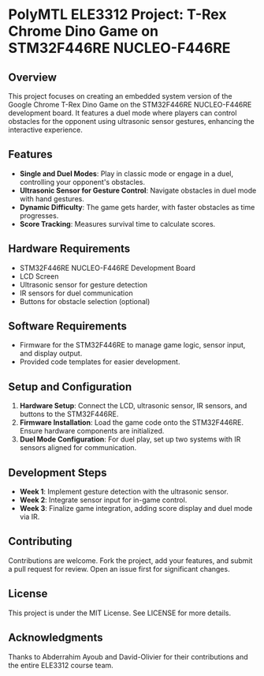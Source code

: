 # PolyMTL ELE3312 Project: T-Rex Chrome Dino Game on STM32F446RE NUCLEO-F446RE

## Overview

This project focuses on creating an embedded system version of the Google Chrome T-Rex Dino Game on the STM32F446RE NUCLEO-F446RE development board. It features a duel mode where players can control obstacles for the opponent using ultrasonic sensor gestures, enhancing the interactive experience.

## Features

- **Single and Duel Modes**: Play in classic mode or engage in a duel, controlling your opponent's obstacles.
- **Ultrasonic Sensor for Gesture Control**: Navigate obstacles in duel mode with hand gestures.
- **Dynamic Difficulty**: The game gets harder, with faster obstacles as time progresses.
- **Score Tracking**: Measures survival time to calculate scores.

## Hardware Requirements

- STM32F446RE NUCLEO-F446RE Development Board
- LCD Screen
- Ultrasonic sensor for gesture detection
- IR sensors for duel communication
- Buttons for obstacle selection (optional)

## Software Requirements

- Firmware for the STM32F446RE to manage game logic, sensor input, and display output.
- Provided code templates for easier development.

## Setup and Configuration

1. **Hardware Setup**: Connect the LCD, ultrasonic sensor, IR sensors, and buttons to the STM32F446RE.
2. **Firmware Installation**: Load the game code onto the STM32F446RE. Ensure hardware components are initialized.
3. **Duel Mode Configuration**: For duel play, set up two systems with IR sensors aligned for communication.

## Development Steps

- **Week 1**: Implement gesture detection with the ultrasonic sensor.
- **Week 2**: Integrate sensor input for in-game control.
- **Week 3**: Finalize game integration, adding score display and duel mode via IR.

## Contributing

Contributions are welcome. Fork the project, add your features, and submit a pull request for review. Open an issue first for significant changes.

## License

This project is under the MIT License. See LICENSE for more details.

## Acknowledgments

Thanks to Abderrahim Ayoub and David-Olivier for their contributions and the entire ELE3312 course team.
